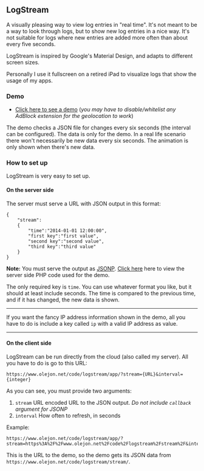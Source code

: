 ## LogStream

A visually pleasing way to view log entries in "real time". It's not meant to be a way to look through logs, but to show new log entries in a nice way. It's not suitable for logs where new entries are added more often than about every five seconds.

LogStream is inspired by Google's Material Design, and adapts to different screen sizes.

Personally I use it fullscreen on a retired iPad to visualize logs that show the usage of my apps.

### Demo

* [Click here to see a demo](https://www.olejon.net/code/logstream/?page=demo) (*you may have to disable/whitelist any AdBlock extension for the geolocation to work*)

The demo checks a JSON file for changes every six seconds (the interval can be configured). The data is only for the demo. In a real life scenario there won't necessarily be new data every six seconds. The animation is only shown when there's new data.

### How to set up

LogStream is very easy to set up.

#### On the server side

The server must serve a URL with JSON output in this format:

<pre><code>{
	"stream":
	{
		"time":"2014-01-01 12:00:00",
		"first key":"first value",
		"second key":"second value",
		"third key":"third value"
	}
}</code></pre>

**Note:** You must serve the output as [JSONP](https://en.wikipedia.org/wiki/JSONP). [Click here](https://gist.github.com/olejon/637e329309edb8a1c8d4) here to view the server side PHP code used for the demo.

The only required key is `time`. You can use whatever format you like, but it should at least include seconds. The time is compared to the previous time, and if it has changed, the new data is shown.

---

If you want the fancy IP address information shown in the demo, all you have to do is include a key called `ip` with a valid IP address as value.

---

#### On the client side

LogStream can be run directly from the cloud (also called my server). All you have to do is go to this URL:

<pre><code>https://www.olejon.net/code/logstream/app/?stream={URL}&interval={integer}</code></pre>

As you can see, you must provide two arguments:

1. `stream` URL encoded URL to the JSON output. *Do not include `callback` argument for JSONP*
2. `interval` How often to refresh, in seconds

Example:

<pre><code>https://www.olejon.net/code/logstream/app/?stream=https%3A%2F%2Fwww.olejon.net%2Fcode%2Flogstream%2Fstream%2F&interval=6</code></pre>

This is the URL to the demo, so the demo gets its JSON data from `https://www.olejon.net/code/logstream/stream/`. 
